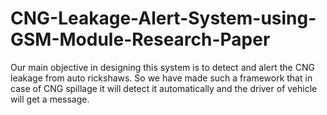 # CNG-Leakage-Alert-System-using-GSM-Module-Research-Paper
Our main objective in designing this system is to detect and alert the CNG leakage from auto rickshaws. So we  have made such a framework that in case of CNG spillage it will detect it automatically and the driver of vehicle  will get a message. 
